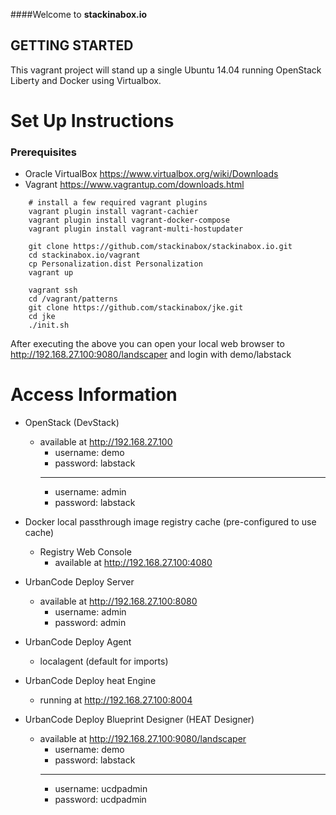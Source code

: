 ####Welcome to **stackinabox.io**

## GETTING STARTED

This vagrant project will stand up a single Ubuntu 14.04 running OpenStack Liberty and Docker using Virtualbox.

# Set Up Instructions

### Prerequisites  

  - Oracle VirtualBox https://www.virtualbox.org/wiki/Downloads  
  - Vagrant https://www.vagrantup.com/downloads.html  

````
    # install a few required vagrant plugins
    vagrant plugin install vagrant-cachier
    vagrant plugin install vagrant-docker-compose
    vagrant plugin install vagrant-multi-hostupdater
    
	git clone https://github.com/stackinabox/stackinabox.io.git 
	cd stackinabox.io/vagrant
	cp Personalization.dist Personalization
	vagrant up

	vagrant ssh 
	cd /vagrant/patterns
	git clone https://github.com/stackinabox/jke.git 
	cd jke
	./init.sh
````

After executing the above you can open your local web browser to http://192.168.27.100:9080/landscaper and login with demo/labstack

# Access Information

 - OpenStack (DevStack) 
	 - available at http://192.168.27.100 
		 - username: demo
		 - password: labstack
		 _____________________
		 - username: admin
		 - password: labstack
 
 - Docker local passthrough image registry cache (pre-configured to use cache)
    - Registry Web Console
	  - available at http://192.168.27.100:4080
	 
 - UrbanCode Deploy Server
	 - available at http://192.168.27.100:8080
		 - username: admin
		 - password: admin
		 
 - UrbanCode Deploy Agent
	 - localagent (default for imports)
	 
 - UrbanCode Deploy heat Engine
	 - running at http://192.168.27.100:8004
	 
 - UrbanCode Deploy Blueprint Designer (HEAT Designer)
	 - available at http://192.168.27.100:9080/landscaper
	     - username: demo
	     - password: labstack
	     _____________________
		 - username: ucdpadmin
		 - password: ucdpadmin